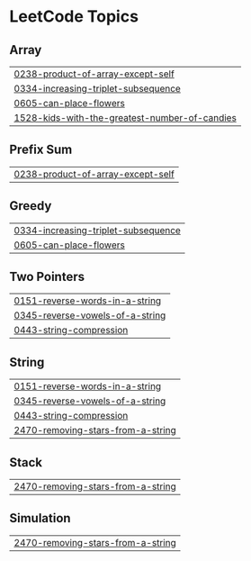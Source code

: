 

<!---LeetCode Topics Start-->
# LeetCode Topics
## Array
|  |
| ------- |
| [0238-product-of-array-except-self](https://github.com/karanmaheshwari16/LeetCode-75/tree/master/0238-product-of-array-except-self) |
| [0334-increasing-triplet-subsequence](https://github.com/karanmaheshwari16/LeetCode-75/tree/master/0334-increasing-triplet-subsequence) |
| [0605-can-place-flowers](https://github.com/karanmaheshwari16/LeetCode-75/tree/master/0605-can-place-flowers) |
| [1528-kids-with-the-greatest-number-of-candies](https://github.com/karanmaheshwari16/LeetCode-75/tree/master/1528-kids-with-the-greatest-number-of-candies) |
## Prefix Sum
|  |
| ------- |
| [0238-product-of-array-except-self](https://github.com/karanmaheshwari16/LeetCode-75/tree/master/0238-product-of-array-except-self) |
## Greedy
|  |
| ------- |
| [0334-increasing-triplet-subsequence](https://github.com/karanmaheshwari16/LeetCode-75/tree/master/0334-increasing-triplet-subsequence) |
| [0605-can-place-flowers](https://github.com/karanmaheshwari16/LeetCode-75/tree/master/0605-can-place-flowers) |
## Two Pointers
|  |
| ------- |
| [0151-reverse-words-in-a-string](https://github.com/karanmaheshwari16/LeetCode-75/tree/master/0151-reverse-words-in-a-string) |
| [0345-reverse-vowels-of-a-string](https://github.com/karanmaheshwari16/LeetCode-75/tree/master/0345-reverse-vowels-of-a-string) |
| [0443-string-compression](https://github.com/karanmaheshwari16/LeetCode-75/tree/master/0443-string-compression) |
## String
|  |
| ------- |
| [0151-reverse-words-in-a-string](https://github.com/karanmaheshwari16/LeetCode-75/tree/master/0151-reverse-words-in-a-string) |
| [0345-reverse-vowels-of-a-string](https://github.com/karanmaheshwari16/LeetCode-75/tree/master/0345-reverse-vowels-of-a-string) |
| [0443-string-compression](https://github.com/karanmaheshwari16/LeetCode-75/tree/master/0443-string-compression) |
| [2470-removing-stars-from-a-string](https://github.com/karanmaheshwari16/LeetCode-75/tree/master/2470-removing-stars-from-a-string) |
## Stack
|  |
| ------- |
| [2470-removing-stars-from-a-string](https://github.com/karanmaheshwari16/LeetCode-75/tree/master/2470-removing-stars-from-a-string) |
## Simulation
|  |
| ------- |
| [2470-removing-stars-from-a-string](https://github.com/karanmaheshwari16/LeetCode-75/tree/master/2470-removing-stars-from-a-string) |
<!---LeetCode Topics End-->